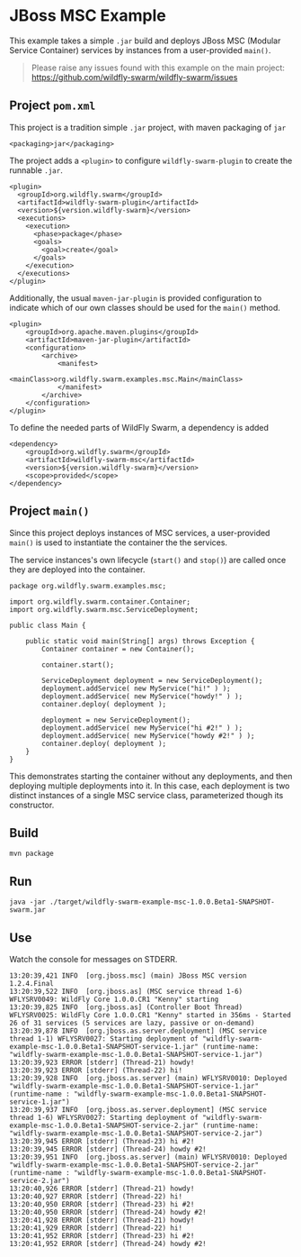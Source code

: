 # JBoss MSC Example

This example takes a simple `.jar` build and deploys
JBoss MSC (Modular Service Container) services by
instances from a user-provided `main()`.

> Please raise any issues found with this example on the main project:
> https://github.com/wildfly-swarm/wildfly-swarm/issues

## Project `pom.xml`

This project is a tradition simple `.jar` project, with maven packaging
of `jar`

    <packaging>jar</packaging>

The project adds a `<plugin>` to configure `wildfly-swarm-plugin` to
create the runnable `.jar`.

    <plugin>
      <groupId>org.wildfly.swarm</groupId>
      <artifactId>wildfly-swarm-plugin</artifactId>
      <version>${version.wildfly-swarm}</version>
      <executions>
        <execution>
          <phase>package</phase>
          <goals>
            <goal>create</goal>
          </goals>
        </execution>
      </executions>
    </plugin>

Additionally, the usual `maven-jar-plugin` is provided configuration
to indicate which of our own classes should be used for the `main()`
method.

    <plugin>
        <groupId>org.apache.maven.plugins</groupId>
        <artifactId>maven-jar-plugin</artifactId>
        <configuration>
            <archive>
                <manifest>
                    <mainClass>org.wildfly.swarm.examples.msc.Main</mainClass>
                </manifest>
            </archive>
        </configuration>
    </plugin>

To define the needed parts of WildFly Swarm, a dependency is added

    <dependency>
        <groupId>org.wildfly.swarm</groupId>
        <artifactId>wildfly-swarm-msc</artifactId>
        <version>${version.wildfly-swarm}</version>
        <scope>provided</scope>
    </dependency>

## Project `main()`

Since this project deploys instances of MSC services, a user-provided
`main()` is used to instantiate the container the the services.

The service instances's own lifecycle (`start()` and `stop()`) are called
once they are deployed into the container.

    package org.wildfly.swarm.examples.msc;

    import org.wildfly.swarm.container.Container;
    import org.wildfly.swarm.msc.ServiceDeployment;

    public class Main {

        public static void main(String[] args) throws Exception {
            Container container = new Container();

            container.start();

            ServiceDeployment deployment = new ServiceDeployment();
            deployment.addService( new MyService("hi!" ) );
            deployment.addService( new MyService("howdy!" ) );
            container.deploy( deployment );

            deployment = new ServiceDeployment();
            deployment.addService( new MyService("hi #2!" ) );
            deployment.addService( new MyService("howdy #2!" ) );
            container.deploy( deployment );
        }
    }

This demonstrates starting the container without any deployments,
and then deploying multiple deployments into it.  In this case,
each deployment is two distinct instances of a single MSC service
class, parameterized though its constructor.


## Build

    mvn package

## Run

    java -jar ./target/wildfly-swarm-example-msc-1.0.0.Beta1-SNAPSHOT-swarm.jar


## Use

Watch the console for messages on STDERR.

    13:20:39,421 INFO  [org.jboss.msc] (main) JBoss MSC version 1.2.4.Final
    13:20:39,522 INFO  [org.jboss.as] (MSC service thread 1-6) WFLYSRV0049: WildFly Core 1.0.0.CR1 "Kenny" starting
    13:20:39,825 INFO  [org.jboss.as] (Controller Boot Thread) WFLYSRV0025: WildFly Core 1.0.0.CR1 "Kenny" started in 356ms - Started 26 of 31 services (5 services are lazy, passive or on-demand)
    13:20:39,878 INFO  [org.jboss.as.server.deployment] (MSC service thread 1-1) WFLYSRV0027: Starting deployment of "wildfly-swarm-example-msc-1.0.0.Beta1-SNAPSHOT-service-1.jar" (runtime-name: "wildfly-swarm-example-msc-1.0.0.Beta1-SNAPSHOT-service-1.jar")
    13:20:39,923 ERROR [stderr] (Thread-21) howdy!
    13:20:39,923 ERROR [stderr] (Thread-22) hi!
    13:20:39,928 INFO  [org.jboss.as.server] (main) WFLYSRV0010: Deployed "wildfly-swarm-example-msc-1.0.0.Beta1-SNAPSHOT-service-1.jar" (runtime-name : "wildfly-swarm-example-msc-1.0.0.Beta1-SNAPSHOT-service-1.jar")
    13:20:39,937 INFO  [org.jboss.as.server.deployment] (MSC service thread 1-6) WFLYSRV0027: Starting deployment of "wildfly-swarm-example-msc-1.0.0.Beta1-SNAPSHOT-service-2.jar" (runtime-name: "wildfly-swarm-example-msc-1.0.0.Beta1-SNAPSHOT-service-2.jar")
    13:20:39,945 ERROR [stderr] (Thread-23) hi #2!
    13:20:39,945 ERROR [stderr] (Thread-24) howdy #2!
    13:20:39,951 INFO  [org.jboss.as.server] (main) WFLYSRV0010: Deployed "wildfly-swarm-example-msc-1.0.0.Beta1-SNAPSHOT-service-2.jar" (runtime-name : "wildfly-swarm-example-msc-1.0.0.Beta1-SNAPSHOT-service-2.jar")
    13:20:40,926 ERROR [stderr] (Thread-21) howdy!
    13:20:40,927 ERROR [stderr] (Thread-22) hi!
    13:20:40,950 ERROR [stderr] (Thread-23) hi #2!
    13:20:40,950 ERROR [stderr] (Thread-24) howdy #2!
    13:20:41,928 ERROR [stderr] (Thread-21) howdy!
    13:20:41,929 ERROR [stderr] (Thread-22) hi!
    13:20:41,952 ERROR [stderr] (Thread-23) hi #2!
    13:20:41,952 ERROR [stderr] (Thread-24) howdy #2!
